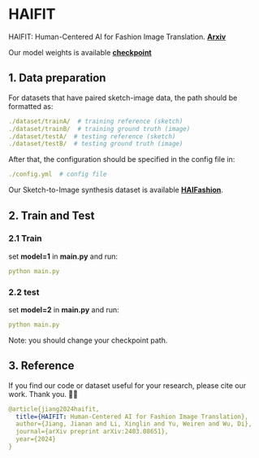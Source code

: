 # HAIFIT

HAIFIT: Human-Centered AI for Fashion Image Translation. [**Arxiv**](https://arxiv.org/abs/2403.08651)

Our model weights is available [**checkpoint**](https://drive.google.com/drive/folders/1DW2O9xIiL_wb4BDz06PflUqSq_n9v-Lf?usp=drive_link)

## 1. Data preparation
For datasets that have paired sketch-image data, the path should be formatted as:
```yaml
./dataset/trainA/  # training reference (sketch)
./dataset/trainB/  # training ground truth (image)
./dataset/testA/  # testing reference (sketch)
./dataset/testB/  # testing ground truth (image)
```
After that, the configuration should be specified in the config file in:
```yaml
./config.yml  # config file
```
Our Sketch-to-Image synthesis dataset is available [**HAIFashion**](https://drive.google.com/file/d/1Cy8I92VYnBEgWbpIvLsy5VcYPliJ1PON/view?usp=drive_link).


## 2. Train and Test
### 2.1 Train
set **model=1** in **main.py** and run:
```yaml
python main.py
```

### 2.2 test
set **model=2** in **main.py** and run:
```yaml
python main.py
```
Note: you should change your checkpoint path.

## 3. Reference
If you find our code or dataset useful for your research, please cite our work. Thank you. 🥰🥰
```yaml
@article{jiang2024haifit,
  title={HAIFIT: Human-Centered AI for Fashion Image Translation},
  author={Jiang, Jianan and Li, Xinglin and Yu, Weiren and Wu, Di},
  journal={arXiv preprint arXiv:2403.08651},
  year={2024}
}
```

<be>
<br>
